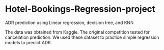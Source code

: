 # Hotel-Bookings-Regression-project
ADR prediction using Linear regression, decision tree, and KNN

The data was obtained from Kaggle. The original competition tested for cancelation prediction.
We used these dataset to practice simple regression models to predict ADR.
